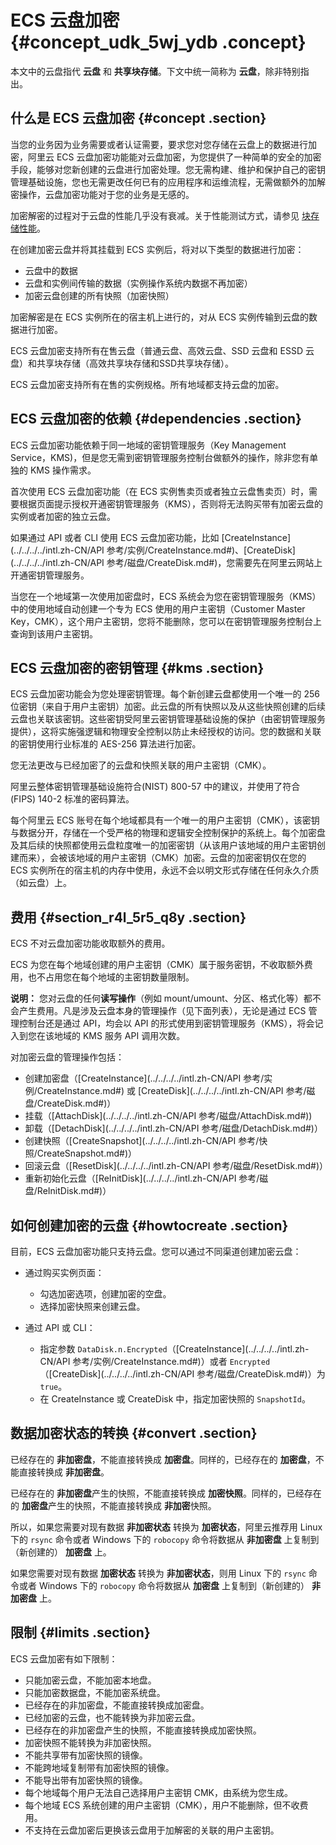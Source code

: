 # ECS 云盘加密 {#concept_udk_5wj_ydb .concept}

本文中的云盘指代 **云盘** 和 **共享块存储**。下文中统一简称为 **云盘**，除非特别指出。

## 什么是 ECS 云盘加密 {#concept .section}

当您的业务因为业务需要或者认证需要，要求您对您存储在云盘上的数据进行加密，阿里云 ECS 云盘加密功能能对云盘加密，为您提供了一种简单的安全的加密手段，能够对您新创建的云盘进行加密处理。您无需构建、维护和保护自己的密钥管理基础设施，您也无需更改任何已有的应用程序和运维流程，无需做额外的加解密操作，云盘加密功能对于您的业务是无感的。

加密解密的过程对于云盘的性能几乎没有衰减。关于性能测试方式，请参见 [块存储性能](intl.zh-CN/产品简介/块存储/块存储性能.md#)。

在创建加密云盘并将其挂载到 ECS 实例后，将对以下类型的数据进行加密：

-   云盘中的数据
-   云盘和实例间传输的数据（实例操作系统内数据不再加密）
-   加密云盘创建的所有快照（加密快照）

加密解密是在 ECS 实例所在的宿主机上进行的，对从 ECS 实例传输到云盘的数据进行加密。

ECS 云盘加密支持所有在售云盘（普通云盘、高效云盘、SSD 云盘和 ESSD 云盘）和共享块存储（高效共享块存储和SSD共享块存储）。

ECS 云盘加密支持所有在售的实例规格。所有地域都支持云盘的加密。

## ECS 云盘加密的依赖 {#dependencies .section}

ECS 云盘加密功能依赖于同一地域的密钥管理服务（Key Management Service，KMS\)，但是您无需到密钥管理服务控制台做额外的操作，除非您有单独的 KMS 操作需求。

首次使用 ECS 云盘加密功能（在 ECS 实例售卖页或者独立云盘售卖页）时，需要根据页面提示授权开通密钥管理服务（KMS），否则将无法购买带有加密云盘的实例或者加密的独立云盘。

如果通过 API 或者 CLI 使用 ECS 云盘加密功能，比如 [CreateInstance](../../../../intl.zh-CN/API 参考/实例/CreateInstance.md#)、[CreateDisk](../../../../intl.zh-CN/API 参考/磁盘/CreateDisk.md#)，您需要先在阿里云网站上开通密钥管理服务。

当您在一个地域第一次使用加密盘时，ECS 系统会为您在密钥管理服务（KMS）中的使用地域自动创建一个专为 ECS 使用的用户主密钥（Customer Master Key，CMK），这个用户主密钥，您将不能删除，您可以在密钥管理服务控制台上查询到该用户主密钥。

## ECS 云盘加密的密钥管理 {#kms .section}

ECS 云盘加密功能会为您处理密钥管理。每个新创建云盘都使用一个唯一的 256 位密钥（来自于用户主密钥）加密。此云盘的所有快照以及从这些快照创建的后续云盘也关联该密钥。这些密钥受阿里云密钥管理基础设施的保护（由密钥管理服务提供），这将实施强逻辑和物理安全控制以防止未经授权的访问。您的数据和关联的密钥使用行业标准的 AES-256 算法进行加密。

您无法更改与已经加密了的云盘和快照关联的用户主密钥（CMK）。

阿里云整体密钥管理基础设施符合\(NIST\) 800-57 中的建议，并使用了符合 \(FIPS\) 140-2 标准的密码算法。

每个阿里云 ECS 账号在每个地域都具有一个唯一的用户主密钥（CMK），该密钥与数据分开，存储在一个受严格的物理和逻辑安全控制保护的系统上。每个加密盘及其后续的快照都使用云盘粒度唯一的加密密钥（从该用户该地域的用户主密钥创建而来），会被该地域的用户主密钥（CMK）加密。云盘的加密密钥仅在您的 ECS 实例所在的宿主机的内存中使用，永远不会以明文形式存储在任何永久介质（如云盘）上。

## 费用 {#section_r4l_5r5_q8y .section}

ECS 不对云盘加密功能收取额外的费用。

ECS 为您在每个地域创建的用户主密钥（CMK）属于服务密钥，不收取额外费用，也不占用您在每个地域的主密钥数量限制。

**说明：** 您对云盘的任何**读写操作**（例如 mount/umount、分区、格式化等）都不会产生费用。凡是涉及云盘本身的管理操作（见下面列表），无论是通过 ECS 管理控制台还是通过 API，均会以 API 的形式使用到密钥管理服务（KMS），将会记入到您在该地域的 KMS 服务 API 调用次数。

对加密云盘的管理操作包括：

-   创建加密盘（[CreateInstance](../../../../intl.zh-CN/API 参考/实例/CreateInstance.md#) 或 [CreateDisk](../../../../intl.zh-CN/API 参考/磁盘/CreateDisk.md#)）
-   挂载（[AttachDisk](../../../../intl.zh-CN/API 参考/磁盘/AttachDisk.md#)\)
-   卸载（[DetachDisk](../../../../intl.zh-CN/API 参考/磁盘/DetachDisk.md#)）
-   创建快照（[CreateSnapshot](../../../../intl.zh-CN/API 参考/快照/CreateSnapshot.md#)）
-   回滚云盘（[ResetDisk](../../../../intl.zh-CN/API 参考/磁盘/ResetDisk.md#)）
-   重新初始化云盘（[ReInitDisk](../../../../intl.zh-CN/API 参考/磁盘/ReInitDisk.md#)）

## 如何创建加密的云盘 {#howtocreate .section}

目前，ECS 云盘加密功能只支持云盘。您可以通过不同渠道创建加密云盘：

-   通过购买实例页面：

    -   勾选加密选项，创建加密的空盘。
    -   选择加密快照来创建云盘。
-   通过 API 或 CLI：

    -   指定参数 `DataDisk.n.Encrypted`（[CreateInstance](../../../../intl.zh-CN/API 参考/实例/CreateInstance.md#)）或者 `Encrypted`（[CreateDisk](../../../../intl.zh-CN/API 参考/磁盘/CreateDisk.md#)）为 `true`。
    -   在 CreateInstance 或 CreateDisk 中，指定加密快照的 `SnapshotId`。

## 数据加密状态的转换 {#convert .section}

已经存在的 **非加密盘**，不能直接转换成 **加密盘**。同样的，已经存在的 **加密盘**，不能直接转换成 **非加密盘**。

已经存在的 **非加密盘**产生的快照，不能直接转换成 **加密快照**。同样的，已经存在的 **加密盘**产生的快照，不能直接转换成 **非加密**快照。

所以，如果您需要对现有数据 **非加密状态** 转换为 **加密状态**，阿里云推荐用 Linux 下的 `rsync` 命令或者 Windows 下的 `robocopy` 命令将数据从 **非加密盘** 上复制到（新创建的） **加密盘** 上。

如果您需要对现有数据 **加密状态** 转换为 **非加密状态**，则用 Linux 下的 `rsync` 命令或者 Windows 下的 `robocopy` 命令将数据从 **加密盘** 上复制到（新创建的） **非加密盘** 上。

## 限制 {#limits .section}

ECS 云盘加密有如下限制：

-   只能加密云盘，不能加密本地盘。
-   只能加密数据盘，不能加密系统盘。
-   已经存在的非加密盘，不能直接转换成加密盘。
-   已经加密的云盘，也不能转换为非加密云盘。
-   已经存在的非加密盘产生的快照，不能直接转换成加密快照。
-   加密快照不能转换为非加密快照。
-   不能共享带有加密快照的镜像。
-   不能跨地域复制带有加密快照的镜像。
-   不能导出带有加密快照的镜像。
-   每个地域每个用户无法自己选择用户主密钥 CMK，由系统为您生成。
-   每个地域 ECS 系统创建的用户主密钥（CMK），用户不能删除，但不收费用。
-   不支持在云盘加密后更换该云盘用于加解密的关联的用户主密钥。

